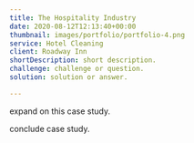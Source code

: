 ```yaml
---
title: The Hospitality Industry
date: 2020-08-12T12:13:40+00:00
thumbnail: images/portfolio/portfolio-4.png
service: Hotel Cleaning
client: Roadway Inn
shortDescription: short description.
challenge: challenge or question.
solution: solution or answer.

---
```

expand on this case study.

conclude case study.